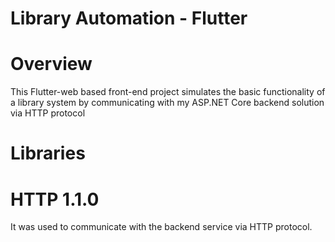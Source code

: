 # Library Automation - Flutter

# Overview
This Flutter-web based front-end project simulates the basic functionality of a library system by communicating with my ASP.NET Core backend solution via HTTP protocol

# Libraries

# HTTP 1.1.0
It was used to communicate with the backend service via HTTP protocol.




